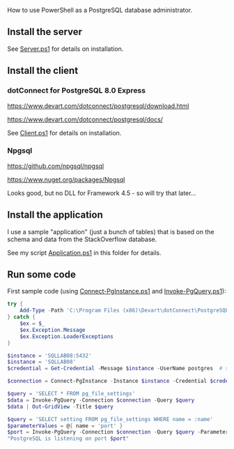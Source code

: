 How to use PowerShell as a PostgreSQL database administrator.

## Install the server

See [Server.ps1](Server.ps1) for details on installation.


## Install the client

### dotConnect for PostgreSQL 8.0 Express

https://www.devart.com/dotconnect/postgresql/download.html

https://www.devart.com/dotconnect/postgresql/docs/

See [Client.ps1](Client.ps1) for details on installation.


### Npgsql

https://github.com/npgsql/npgsql

https://www.nuget.org/packages/Npgsql

Looks good, but no DLL for Framework 4.5 - so will try that later...


## Install the application

I use a sample "application" (just a bunch of tables) that is based on the schema and data from the StackOverflow database.

See my script [Application.ps1](Application.ps1) in this folder for details.


## Run some code

First sample code (using [Connect-PgInstance.ps1](Connect-PgInstance.ps1) and [Invoke-PgQuery.ps1](Invoke-PgQuery.ps1)):

```powershell
try {
    Add-Type -Path 'C:\Program Files (x86)\Devart\dotConnect\PostgreSQL\Devart.Data.PostgreSql.dll'
} catch {
    $ex = $_
    $ex.Exception.Message
    $ex.Exception.LoaderExceptions
}

$instance = 'SQLLAB08:5432'
$instance = 'SQLLAB08'
$credential = Get-Credential -Message $instance -UserName postgres  # start123

$connection = Connect-PgInstance -Instance $instance -Credential $credential

$query = 'SELECT * FROM pg_file_settings'
$data = Invoke-PgQuery -Connection $connection -Query $query
$data | Out-GridView -Title $query

$query = 'SELECT setting FROM pg_file_settings WHERE name = :name'
$parameterValues = @{ name = 'port' }
$port = Invoke-PgQuery -Connection $connection -Query $query -ParameterValues $parameterValues -As SingleValue
"PostgreSQL is listening on port $port"
```
